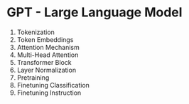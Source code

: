 # GPT - Large Language Model

1. Tokenization
2. Token Embeddings
3. Attention Mechanism 
4. Multi-Head Attention 
5. Transformer Block
6. Layer Normalization
7. Pretraining 
8. Finetuning Classification 
9. Finetuning Instruction 
